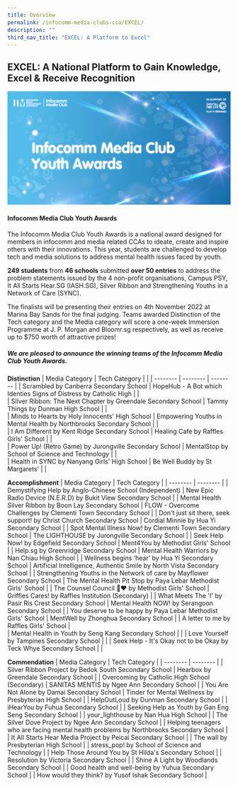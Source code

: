 ```yaml
---
title: Overview
permalink: /infocomm-media-clubs-cca/EXCEL/
description: ""
third_nav_title: "EXCEL: A Platform to Excel"
---
```

## EXCEL: A National Platform to Gain Knowledge, Excel & Receive Recognition

![New Key Visual for Infocomm Media Club Youth Awards](/images/Icmclub/IMC%20New%20KV.png)

#### Infocomm Media Club Youth Awards 

The Infocomm Media Club Youth Awards is a national award designed for members in infocomm and media related CCAs to ideate, create and inspire others with their innovations. This year, students are challenged to develop tech and media solutions to address mental health issues faced by youth.

**249 students** from **46 schools** submitted **over 50 entries** to address the problem statements issued by the 4 non-profit organisations, Campus PSY, It All Starts Hear.SG (IASH.SG), Silver Ribbon and Strengthening Youths in a Network of Care (SYNC).

The finalists will be presenting their entries on 4th November 2022 at Marina Bay Sands for the final judging. Teams awarded Distinction of the Tech category and the Media category will score a one-week Immersion Programme at J. P. Morgan and Bloomr.sg respectively, as well as receive up to $750 worth of attractive prizes!

##### We are pleased to announce the winning teams of the Infocomm Media Club Youth Awards.

**Distinction**
| Media Category | Tech Category |   |
| -------- | -------- | -------- |
| Scrambled by Canberra Secondary School |  HopeHub - A Bot which Identies Signs of Distress by Catholic High |  | <br>
| Silver Ribbon: The Next Chapter by Greendale Secondary School | Tammy Things by Dunman High School |  | <br>
|  Minds to Hearts by Holy Innocents' High School  |  Empowering Youths in Mental Health by Northbrooks Secondary School |  | <br>
| I Am Different by Kent Ridge Secondary School  | Healing Cafe by Raffles Girls' School |   | <br>
| Power Up! (Retro Game) by Jurongville Secondary School |  MentalStop by School of Science and Technology |  | <br>
| Health in SYNC by Nanyang Girls' High School | Be Well Buddy by St Margarets' |  | <br>

**Accomplishment**
| Media Category | Tech Category | 
| -------- | -------- | 
| Demystifying Help by Anglo-Chinese School (Independent)  | New Epic Radio Device (N.E.R.D) by Bukit View Secondary School   |
| Mental Health Silver Ribbon by Boon Lay Secondary School   | FLOW - Overcome Challenges by Clementi Town Secondary School  |
| Don't just sit there, seek support! by Christ Church Secondary School  | Cordial Minnie by Hua Yi Secondary School |
| Spot Mental Illness Now! by Clementi Town Secondary School   |  The LIGHTHOUSE by Jurongville Secondary School  |
| Seek Help Now! by Edgefield Secondary School | Ment4You by Methodist Girls' School |
| Help.sg by Greenridge Secondary School  | Mental Health Warriors by Nan Chiau High School  |
| Wellness begins ‘hear’ by Hua Yi Secondary School   | Artificial Intelligence, Authentic Smile by North Vista Secondary School  |
| Strengthening Youths in the Network of care by Mayflower Secondary School  | The Mental Health Pit Stop by Paya Lebar Methodist Girls' School  |
| The Counsel Council 🌱❤️ by Methodist Girls' School   | Griffles Cares! by Raffles Institution (Secondary) |
| What Meets The 'I' by Pasir Ris Crest Secondary School   | Mental Health NOW! by Serangoon Secondary School  |
| You deserve to be happy by Paya Lebar Methodist Girls' School   | MentWell by Zhonghua Secondary School  |
| A letter to me by Raffles Girls' School |    
| Mental Health in Youth by Seng Kang Secondary School |  |
| Love Yourself by Tampines Secondary School  |   |
| Seek Help - It's Okay not to be Okay by Teck Whye Secondary School |    |

**Commendation**
| Media Category | Tech Category | 
| -------- | -------- | 
| Silver Ribbon Project by Bedok South Secondary School | Hearbox by Greendale Secondary School     |
| Overcoming by Catholic High School (Secondary) | SANITAS MENTIS by Ngee Ann Secondary School     |
| You Are Not Alone by Damai Secondary School | Tinder for Mental Wellness by Presbyterian High School    |
| HelpOutLoud by Dunman Secondary School | 
| iHearYou by Fuhua Secondary School | 
| Seeking Help as Youth by Gan Eng Seng Secondary School | 
| your_lighthouse by Nan Hua High School | 
| The Silver Dove Project by Ngee Ann Secondary School | 
| Helping teenagers who are facing mental health problems by Northbrooks Secondary School  | 
| It All Starts Hear Media Project by Peicai Secondary School | 
| The wall by Presbyterian High School | 
| stress_pop! by School of Science and Technology | 
| Help Those Around You by St Hilda's Secondary School |
| Resolution by Victoria Secondary School | 
| Shine A Light by Woodlands Secondary School | 
| Good health and well-being by Yuhua Secondary School | 
| How would they think? by Yusof Ishak Secondary School |